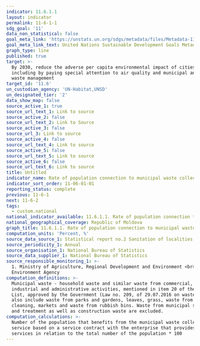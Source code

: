 ```yaml
---
indicator: 11.6.1.1
layout: indicator
permalink: 11-6-1-1
sdg_goal: '11'
data_non_statistical: false
goal_meta_link: 'https://unstats.un.org/sdgs/metadata/files/Metadata-11-06-01.pdf'
goal_meta_link_text: United Nations Sustainable Development Goals Metadata (pdf 2066kB)
graph_type: line
published: true
target: >-
  By 2030, reduce the adverse per capita environmental impact of cities,
  including by paying special attention to air quality and municipal and other
  waste management
target_id: '11.6'
un_custodian_agency: 'UN-Habitat,UNSD'
un_designated_tier: '2'
data_show_map: false
source_active_1: true
source_url_text_1: Link to source
source_active_2: false
source_url_text_2: Link to Source
source_active_3: false
source_url_3: Link to source
source_active_4: false
source_url_text_4: Link to source
source_active_5: false
source_url_text_5: Link to source
source_active_6: false
source_url_text_6: Link to source
title: Untitled
indicator_name: Rate of population connection to municipal waste collection services
indicator_sort_order: 11-06-01-01
reporting_status: complete
previous: 11-6-1
next: 11-6-2
tags:
  - custom.national
national_indicator_available: 11.6.1.1. Rate of population connection to municipal waste collection services
national_geographical_coverage: Republic of Moldova
graph_title: 11.6.1.1. Rate of population connection to municipal waste collection services
computation_units: 'Percent, %'
source_data_source_1: Statistical report no.2 Sanitation of localities
source_periodicity_1: Annual
source_organisation_1: National Bureau of Statistics
source_data_supplier_1: National Bureau of Statistics
source_responsible_monitoring_1: >-
  1. Ministry of Agriculture, Regional Development and Environment <br> 2.
  Environment Agency
computation_definitions: >-
  Municipal waste - household waste and similar waste from commercial,
  industrial and administrative activities, mentioned in item 20 of the Waste
  List, approved by the Government (Law no. 209, of 29.07.2016 on waste). They
  also include waste from parks and gardens, leaves, grass, waste from street
  cleaning, markets and waste from rubbish bins. Waste from municipal sewerage
  and treatment as well as construction waste are excluded.
computation_calculations: >-
  Number of the population that benefits from the municipal waste collection
  service based on a service contract with the enterprise that provides these
  services in relation to the total number of the population * 100
---
```

